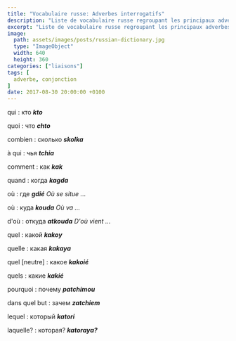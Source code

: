 ```yaml
---
title: "Vocabulaire russe: Adverbes interrogatifs"
description: "Liste de vocabulaire russe regroupant les principaux adverbes interrogatifs."
excerpt: "Liste de vocabulaire russe regroupant les principaux adverbes interrogatifs."
image:
  path: assets/images/posts/russian-dictionary.jpg
  type: "ImageObject"
  width: 640
  height: 360
categories: ["liaisons"]
tags: [
  adverbe, conjonction
]
date: 2017-08-30 20:00:00 +0100
---
```


qui
: кто
*__kto__*

quoi
: что
*__chto__*

combien
: сколько
*__skolka__*

à qui
: чья
*__tchia__*

comment
: как
*__kak__*

quand
: когда
*__kagda__*

où
: где
*__gdié__ Où se situe ...*

où
: куда
*__kouda__ Où va ...*

d'où
: откуда
*__atkouda__ D'où vient ...*

quel
: какой
*__kakoy__*

quelle
: какая
*__kakaya__*

quel [neutre]
: какое
*__kakoié__*

quels
: какие
*__kakié__*

pourquoi
: почему
*__patchimou__*

dans quel but
: зачем
*__zatchiem__*

lequel
: который
*__katori__*

laquelle?
: которая?
*__katoraya?__*

